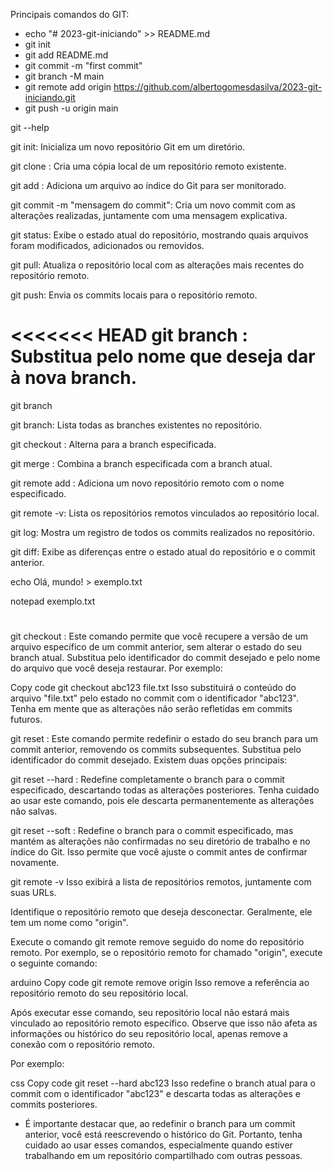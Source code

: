 Principais comandos do GIT:

* echo "# 2023-git-iniciando" >> README.md
* git init
* git add README.md
* git commit -m "first commit"
* git branch -M main
* git remote add origin https://github.com/albertogomesdasilva/2023-git-iniciando.git
* git push -u origin main

git --help

git init: Inicializa um novo repositório Git em um diretório.

git clone <URL>: Cria uma cópia local de um repositório remoto existente.

git add <arquivo>: Adiciona um arquivo ao índice do Git para ser monitorado.

git commit -m "mensagem do commit": Cria um novo commit com as alterações realizadas, juntamente com uma mensagem explicativa.

git status: Exibe o estado atual do repositório, mostrando quais arquivos foram modificados, adicionados ou removidos.

git pull: Atualiza o repositório local com as alterações mais recentes do repositório remoto.

git push: Envia os commits locais para o repositório remoto.

<<<<<<< HEAD
git branch <nome-da-nova-branch>: Substitua <nome-da-nova-branch> pelo nome que deseja dar à nova branch.
=======
git branch <nome-da-nova-branch>


git branch: Lista todas as branches existentes no repositório.

git checkout <branch>: Alterna para a branch especificada.

git merge <branch>: Combina a branch especificada com a branch atual.

git remote add <nome> <URL>: Adiciona um novo repositório remoto com o nome especificado.

git remote -v: Lista os repositórios remotos vinculados ao repositório local.

git log: Mostra um registro de todos os commits realizados no repositório.

git diff: Exibe as diferenças entre o estado atual do repositório e o commit anterior.

echo Olá, mundo! > exemplo.txt

notepad exemplo.txt

# 
git checkout <commit> <arquivo>: Este comando permite que você recupere a versão de um arquivo específico de um commit anterior, sem alterar o estado do seu branch atual. Substitua <commit> pelo identificador do commit desejado e <arquivo> pelo nome do arquivo que você deseja restaurar. Por exemplo:

Copy code
git checkout abc123 file.txt
Isso substituirá o conteúdo do arquivo "file.txt" pelo estado no commit com o identificador "abc123". Tenha em mente que as alterações não serão refletidas em commits futuros.

git reset <commit>: Este comando permite redefinir o estado do seu branch para um commit anterior, removendo os commits subsequentes. Substitua <commit> pelo identificador do commit desejado. Existem duas opções principais:

git reset --hard <commit>: Redefine completamente o branch para o commit especificado, descartando todas as alterações posteriores. Tenha cuidado ao usar este comando, pois ele descarta permanentemente as alterações não salvas.

git reset --soft <commit>: Redefine o branch para o commit especificado, mas mantém as alterações não confirmadas no seu diretório de trabalho e no índice do Git. Isso permite que você ajuste o commit antes de confirmar novamente.

git remote -v
Isso exibirá a lista de repositórios remotos, juntamente com suas URLs.

Identifique o repositório remoto que deseja desconectar. Geralmente, ele tem um nome como "origin".

Execute o comando git remote remove seguido do nome do repositório remoto. Por exemplo, se o repositório remoto for chamado "origin", execute o seguinte comando:

arduino
Copy code
git remote remove origin
Isso remove a referência ao repositório remoto do seu repositório local.

Após executar esse comando, seu repositório local não estará mais vinculado ao repositório remoto específico. Observe que isso não afeta as informações ou histórico do seu repositório local, apenas remove a conexão com o repositório remoto.






Por exemplo:

css
Copy code
git reset --hard abc123
Isso redefine o branch atual para o commit com o identificador "abc123" e descarta todas as alterações e commits posteriores.


* É importante destacar que, ao redefinir o branch para um commit anterior, você está reescrevendo o histórico do Git. Portanto, tenha cuidado ao usar esses comandos, especialmente quando estiver trabalhando em um repositório compartilhado com outras pessoas.
